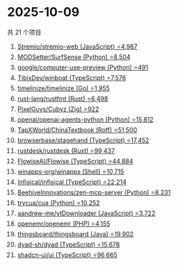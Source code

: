 # 2025-10-09

共 21 个项目

<!-- BEGIN GITHUB -->
<!-- 最后更新时间 2025-10-09 20:17:30 +0800 -->
1. [Stremio/stremio-web (JavaScript) ⭐4,987](https://github.com/Stremio/stremio-web)
1. [MODSetter/SurfSense (Python) ⭐8,504](https://github.com/MODSetter/SurfSense)
1. [google/computer-use-preview (Python) ⭐491](https://github.com/google/computer-use-preview)
1. [TibixDev/winboat (TypeScript) ⭐7,576](https://github.com/TibixDev/winboat)
1. [timelinize/timelinize (Go) ⭐1,955](https://github.com/timelinize/timelinize)
1. [rust-lang/rustfmt (Rust) ⭐6,498](https://github.com/rust-lang/rustfmt)
1. [PixelGuys/Cubyz (Zig) ⭐922](https://github.com/PixelGuys/Cubyz)
1. [openai/openai-agents-python (Python) ⭐15,812](https://github.com/openai/openai-agents-python)
1. [TapXWorld/ChinaTextbook (Roff) ⭐51,500](https://github.com/TapXWorld/ChinaTextbook)
1. [browserbase/stagehand (TypeScript) ⭐17,452](https://github.com/browserbase/stagehand)
1. [rustdesk/rustdesk (Rust) ⭐99,437](https://github.com/rustdesk/rustdesk)
1. [FlowiseAI/Flowise (TypeScript) ⭐44,884](https://github.com/FlowiseAI/Flowise)
1. [winapps-org/winapps (Shell) ⭐10,715](https://github.com/winapps-org/winapps)
1. [Infisical/infisical (TypeScript) ⭐22,214](https://github.com/Infisical/infisical)
1. [BeehiveInnovations/zen-mcp-server (Python) ⭐8,231](https://github.com/BeehiveInnovations/zen-mcp-server)
1. [trycua/cua (Python) ⭐10,252](https://github.com/trycua/cua)
1. [aandrew-me/ytDownloader (JavaScript) ⭐3,722](https://github.com/aandrew-me/ytDownloader)
1. [openemr/openemr (PHP) ⭐4,155](https://github.com/openemr/openemr)
1. [thingsboard/thingsboard (Java) ⭐19,902](https://github.com/thingsboard/thingsboard)
1. [dyad-sh/dyad (TypeScript) ⭐15,678](https://github.com/dyad-sh/dyad)
1. [shadcn-ui/ui (TypeScript) ⭐96,665](https://github.com/shadcn-ui/ui)
<!-- END GITHUB -->